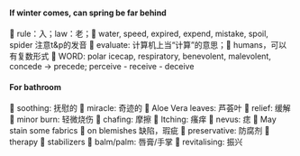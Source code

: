 #### If winter comes, can spring be far behind

🐛 rule：入；law：老；🐛 water, speed, expired, expend, mistake, spoil, spider 注意t&p的发音 🐛 evaluate: 计算机上当“计算”的意思；🐛 humans，可以有复数形式
🐛 WORD: polar icecap, respiratory, benevolent, malevolent, concede -> precede; perceive - receive - deceive


#### For bathroom
🐛 soothing: 抚慰的 🐛 miracle: 奇迹的 🐛 Aloe Vera leaves: 芦荟叶 🐛 relief: 缓解 🐛 minor burn: 轻微烧伤 🐛 chafing: 摩擦 🐛 Itching: 瘙痒 🐛 nevus: 痣 🐛 May stain some fabrics 🐛 on blemishes 缺陷，瑕疵 🐛 preservative: 防腐剂 🐛 therapy 🐛 stabilizers 🐛 balm/palm: 唇膏/手掌 🐛 revitalising: 振兴
<!--stackedit_data:
eyJoaXN0b3J5IjpbMzU2Nzc3MDEzXX0=
-->